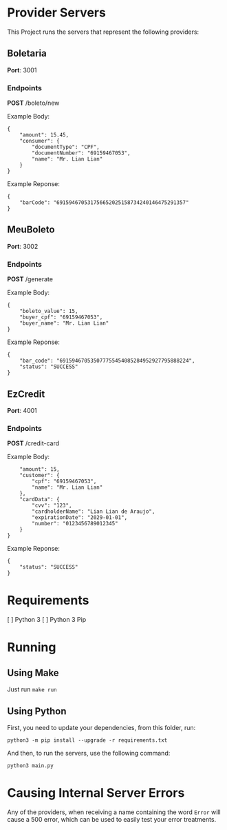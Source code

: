 # Provider Servers

This Project runs the servers that represent the following providers:

## Boletaria

**Port**: 3001

### Endpoints

**POST** /boleto/new

Example Body:
```
{
    "amount": 15.45,
    "consumer": {
        "documentType": "CPF",
        "documentNumber": "69159467053",
        "name": "Mr. Lian Lian"
    }
}
```

Example Reponse:
```
{
    "barCode": "691594670531756652025158734240146475291357"
}
```

## MeuBoleto

**Port**: 3002

### Endpoints

**POST** /generate

Example Body:
```
{
    "boleto_value": 15,
    "buyer_cpf": "69159467053",
    "buyer_name": "Mr. Lian Lian"
}
```

Example Reponse:
```
{
    "bar_code": "691594670535077755454085284952927795888224",
    "status": "SUCCESS"
}
```

## EzCredit

**Port**: 4001

### Endpoints

**POST** /credit-card

Example Body:
```{
    "amount": 15,
    "customer": {
        "cpf": "69159467053",
        "name": "Mr. Lian Lian"
    },
    "cardData": {
        "cvv": "123",
        "cardholderName": "Lian Lian de Araujo",
        "expirationDate": "2029-01-01",
        "number": "0123456789012345"
    }
}
```

Example Reponse:
```
{
    "status": "SUCCESS"
}
```

# Requirements
[ ] Python 3
[ ] Python 3 Pip

# Running

## Using Make

Just run `make run`

## Using Python

First, you need to update your dependencies, from this folder, run:

```
python3 -m pip install --upgrade -r requirements.txt
```

And then, to run the servers, use the following command:

```
python3 main.py
```

# Causing Internal Server Errors

Any of the providers, when receiving a name containing the word `Error` will cause a 500 error, which can be used to easily test your error treatments.